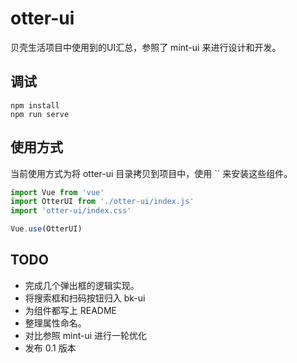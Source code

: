 # otter-ui

贝壳生活项目中使用到的UI汇总，参照了 mint-ui 来进行设计和开发。

## 调试

```shell
npm install
npm run serve
```

## 使用方式

当前使用方式为将 otter-ui 目录拷贝到项目中，使用 `` 来安装这些组件。

```js
import Vue from 'vue'
import OtterUI from './otter-ui/index.js'
import 'otter-ui/index.css'

Vue.use(OtterUI)
```

## TODO

* 完成几个弹出框的逻辑实现。
* 将搜索框和扫码按钮归入 bk-ui
* 为组件都写上 README
* 整理属性命名。
* 对比参照 mint-ui 进行一轮优化
* 发布 0.1 版本
